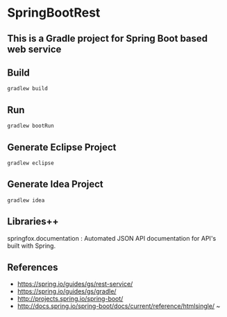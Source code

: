 # SpringBootRest
## This is a **Gradle** project for **Spring Boot** based web service ##
  
## **Build** ##
`gradlew build`

## **Run** ##
`gradlew bootRun`

## **Generate Eclipse Project** ##
`gradlew eclipse`

## **Generate Idea Project** ##
`gradlew idea`

## Libraries++ ##
springfox.documentation : Automated JSON API documentation for API's built with Spring. 

## References ##
* https://spring.io/guides/gs/rest-service/
* https://spring.io/guides/gs/gradle/
* http://projects.spring.io/spring-boot/
* http://docs.spring.io/spring-boot/docs/current/reference/htmlsingle/
~                                                                                  
